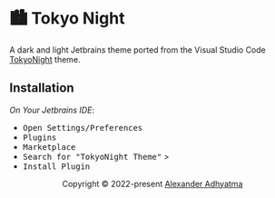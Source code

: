 # 🏙 Tokyo Night

A dark and light Jetbrains theme ported from the Visual Studio Code [TokyoNight](https://github.com/enkia/tokyo-night-vscode-theme) theme.

## Installation

*On Your Jetbrains IDE*:

- <kbd>Open Settings/Preferences</kbd>
- <kbd>Plugins</kbd>
- <kbd>Marketplace</kbd>
- <kbd>Search for "TokyoNight Theme"</kbd> >
- <kbd>Install Plugin</kbd>

<p align="center">Copyright &copy; 2022-present <a href="https://github.com/alexadhy" target="_blank">Alexander Adhyatma</a>
